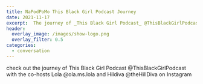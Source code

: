 ```yaml
---
title: NaPodPoMo This Black Girl Podcast Journey
date: 2021-11-17
excerpt:  The journey of _This Black Girl Podcast_ @ThisBlackGirlPodcast with the co-hosts Lola @ola.ms.lola and Hildiva @theHillDiva on Instagram
header:
  overlay_image: /images/show-logo.png
  overlay_filter: 0.5
categories: 
  - conversation
---
```

<!--<iframe src='https://open.spotify.com/embed/episode/6xt7xkWrOv1xzag8F2VBZb' width='80%' height='232' frameborder='0' allowtransparency='true' allow='encrypted-media'></iframe>-->

check out the journey of This Black Girl Podcast @ThisBlackGirlPodcast with the co-hosts Lola @ola.ms.lola and Hildiva @theHillDiva on Instagram

